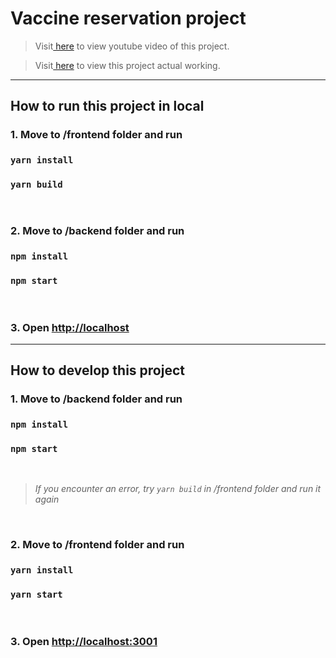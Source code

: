 # Vaccine reservation project

> Visit<a href="https://youtu.be/xO4xTASq6-U/" target="_blank"> here</a> to view youtube video of this project.

> Visit<a href="https://secret-wave-38005.herokuapp.com/" target="_blank"> here</a> to view this project actual working.

---

## How to run this project in local

### 1. Move to /frontend folder and run

### `yarn install`

### `yarn build`

<br/>

### 2. Move to /backend folder and run

### `npm install`

### `npm start`

<br/>

### 3. Open [http://localhost](http://localhost)

---

## How to develop this project

### 1. Move to /backend folder and run

### `npm install`

### `npm start`

<br/>

> _If you encounter an error, try `yarn build` in /frontend folder and run it again_

<br/>

### 2. Move to /frontend folder and run

### `yarn install`

### `yarn start`

<br/>

### 3. Open [http://localhost:3001](http://localhost:3001)
